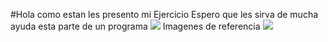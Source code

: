 #Hola como estan les presento mi Ejercicio 
Espero que les sirva de mucha ayuda esta parte de un programa 
![](https://itmastersmag.com/wp-content/uploads/2021/01/shutterstock_1078387013-scaled.jpg)
Imagenes de referencia 
![](https://cdn.computerhoy.com/sites/navi.axelspringer.es/public/media/image/2020/04/programacion-1917283.jpg)
